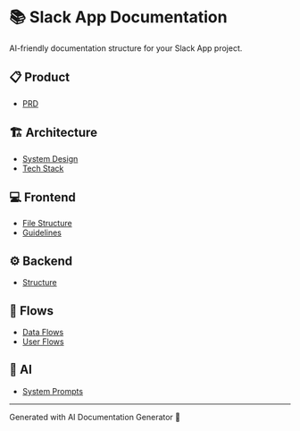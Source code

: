 # 📚 Slack App Documentation

AI-friendly documentation structure for your Slack App project.

## 📋 Product

- [PRD](00_Product/PRD.md)

## 🏗️ Architecture

- [System Design](01_Architecture/System_Design.md)
- [Tech Stack](01_Architecture/Tech_Stack.md)

## 💻 Frontend

- [File Structure](02_Frontend/File_Structure.md)
- [Guidelines](02_Frontend/Guidelines.md)

## ⚙️ Backend

- [Structure](03_Backend/Structure.md)

## 🔄 Flows

- [Data Flows](04_Flows/Data_Flows.md)
- [User Flows](04_Flows/User_Flows.md)

## 🤖 AI

- [System Prompts](05_AI/System_Prompts.md)


---

Generated with AI Documentation Generator 🤖
